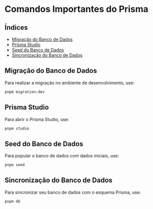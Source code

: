# Comandos Importantes do Prisma

## Índices

- [Migração do Banco de Dados](#migração-do-banco-de-dados)
- [Prisma Studio](#prisma-studio)
- [Seed do Banco de Dados](#seed-do-banco-de-dados)
- [Sincronização do Banco de Dados](#sincronização-do-banco-de-dados)

## Migração do Banco de Dados

Para realizar a migração no ambiente de desenvolvimento, use:

```sh
pnpm migration:dev
```

## Prisma Studio

Para abrir o Prisma Studio, use:

```sh
pnpm studio
```

## Seed do Banco de Dados

Para popular o banco de dados com dados iniciais, use:

```sh
pnpm seed
```

## Sincronização do Banco de Dados

Para sincronizar seu banco de dados com o esquema Prisma, use:

```sh
pnpm db
```
